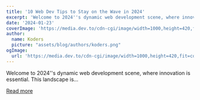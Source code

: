 ```yaml
---
title: '10 Web Dev Tips to Stay on the Wave in 2024'
excerpt: 'Welcome to 2024''s dynamic web development scene, where innovation is essential. This landscape is...'
date: '2024-01-23'
coverImage: 'https://media.dev.to/cdn-cgi/image/width=1000,height=420,fit=cover,gravity=auto,format=auto/https%3A%2F%2Fdev-to-uploads.s3.amazonaws.com%2Fuploads%2Farticles%2Fguzqh5uc4rjuj25g1iqg.png'
author:
  name: Koders
  picture: "assets/blog/authors/koders.png"
ogImage:
  url: 'https://media.dev.to/cdn-cgi/image/width=1000,height=420,fit=cover,gravity=auto,format=auto/https%3A%2F%2Fdev-to-uploads.s3.amazonaws.com%2Fuploads%2Farticles%2Fguzqh5uc4rjuj25g1iqg.png'
---
```


Welcome to 2024''s dynamic web development scene, where innovation is essential. This landscape is...

[Read more](https://dev.to/nikpoltoratsky/10-web-dev-tips-to-stay-on-the-wave-in-2024-45la)
